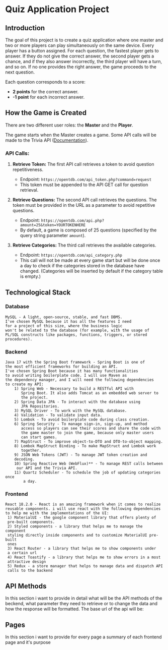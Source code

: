 # Quiz Application Project

## Introduction

The goal of this project is to create a quiz application where one master and two or more players can play simultaneously on the same device. Every player has a button assigned. For each question, the fastest player gets to answer. If they do not give the correct answer, the second player gets a chance, and if they also answer incorrectly, the third player will have a turn, and so on. If no one provides the right answer, the game proceeds to the next question.

Each question corresponds to a score:
- **2 points** for the correct answer.
- **-1 point** for each incorrect answer.

## How the Game is Created

There are two different user roles: the **Master** and the **Player**.

The game starts when the Master creates a game. Some API calls will be made to the Trivia API ([Documentation](https://opentdb.com/api_config.php)).

### API Calls:

1. **Retrieve Token:**
   The first API call retrieves a token to avoid question repetitiveness.
   - Endpoint: `https://opentdb.com/api_token.php?command=request`
   - This token must be appended to the API GET call for question retrieval.

2. **Retrieve Questions:**
   The second API call retrieves the questions. The token must be provided in the URL as a parameter to avoid repetitive questions.
   - Endpoint: `https://opentdb.com/api.php?amount=25&token=YOURTOKENHERE`
   - By default, a game is composed of 25 questions (specified by the query string parameter `amount`).

3. **Retrieve Categories:**
   The third call retrieves the available categories.
   - Endpoint: `https://opentdb.com/api_category.php`
   - This call will not be made at every game start but will be done once a day to check if the categories stored in the database have changed. (Categories will be inserted by default if the category table is empty.)


## Technological Stack

### Database
	MySQL - A light, open-source, stable, and fast DBMS. 
	I've chosen MySQL because it has all the features I need 
	for a project of this size, where the business logic
	won't be related to the database (for example, with the usage of 
	PL/SQL constructs like packages, functions, triggers, or stored
	procedures).

### Backend
	Java 17 with the Spring Boot framework - Spring Boot is one of
	the most efficient frameworks for building an API.
	I've chosen Spring Boot because it has many functionalities
	to avoid writing boilerplate code. I will use Maven as
	the dependency manager, and I will need the following dependencies
	to create my API:
		1) Spring Web - Necessary to build a RESTful API with
		   Spring Boot. It also adds Tomcat as an embedded web server to
		   the project.
		2) Spring Data JPA - To interact with the database using 
		   JPA Repositories.
		3) MySQL Driver - To work with the MySQL database.
		4) Validation - To validate input data.
		5) Lombok - To avoid boilerplate code during class creation.
		6) Spring Security - To manage sign-in, sign-up, and method
		   access so players can see their scores and share the code with
		   the game master to join the game, because only master users 
		   can start games.
		7) MapStruct - To improve object-to-DTO and DTO-to-object mapping.
		8) Lombok MapStruct Binding - To make MapStruct and Lombok work
		   together.
		9) JSON Web Tokens (JWT) - To manage JWT token creation and
		decoding.
		10) Spring Reactive Web (WebFlux)** - To manage REST calls between
		 our API and the Trivia API.
		11) Quartz Scheduler - To schedule the job of updating categories once
		    a day.


### Frontend
	React 18.2.0 - React is an amazing framework when it comes to realize
	reusable components. i will use react with the following dependencies
	to help me with the implementations of the UI:
	 1) MaterialUI - the google component library that offers plenty of
	 pre-built components.
	 2) Styled components - a library that helps me to manage the component
	 styling directly inside components and to customize MaterialUI pre-built
	 ones
	 3) React Router - a library that helps me to show components under
	 a certain url
	 4) React Toastify - a library that helps me to show errors in a most
	 attractive design
	 5) Redux - a store manager that helps to manage data and dispatch API
	 calls to the backend



## API Methods

In this section i want to provide in detail what will be the API methods of the beckend, what parameter they need to retrieve or to change the data and how the response will be formatted.
The base url of the api will be:


## Pages

In this section i want to provide for every page a summary of each frontend page and it's purpose